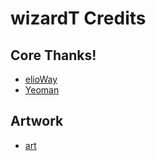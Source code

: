 # wizardT Credits
## Core Thanks!
- [elioWay](https://elioway.gitlab.io)
- [Yeoman](http://yeoman.io/)
## Artwork
- [art](https://commons.wikimedia.org/)
